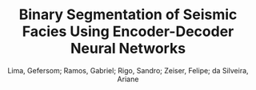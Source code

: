 ---
paperId: 47
author: Lima, Gefersom; Ramos, Gabriel; Rigo, Sandro; Zeiser, Felipe; da Silveira, Ariane 
publicationauthor: Lima, G. et al.
title: Binary Segmentation of Seismic Facies Using Encoder-Decoder Neural Networks
pdf: lima_long_presentation_47.pdf
poster: lima_long_presentation_47.png
alt: --
type: Oral
topic: Deep Learning
link: https://research.latinxinai.org/papers/neurips/2020/pdf/lima_long_presentation_47.pdf
conference: neurips
year: 2020
tags: neurips-2020
location: Virtual
---
